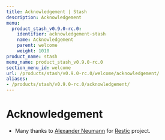 ```yaml
---
title: Acknowledgement | Stash
description: Acknowledgement
menu:
  product_stash_v0.9.0-rc.0:
    identifier: acknowledgement-stash
    name: Acknowledgement
    parent: welcome
    weight: 1010
product_name: stash
menu_name: product_stash_v0.9.0-rc.0
section_menu_id: welcome
url: /products/stash/v0.9.0-rc.0/welcome/acknowledgement/
aliases:
- /products/stash/v0.9.0-rc.0/acknowledgement/
---
```


# Acknowledgement
 - Many thanks to [Alexander Neumann](https://github.com/fd0) for [Restic](https://restic.net) project.
